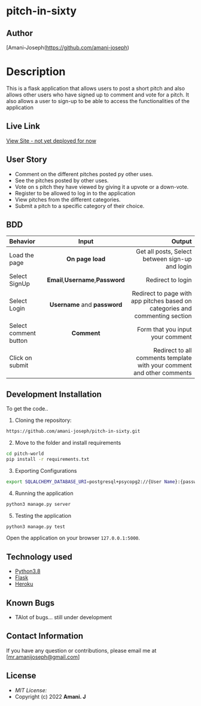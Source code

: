 # pitch-in-sixty
## Author

[Amani-Joseph(https://github.com/amani-joseph)

# Description
This  is a flask application that allows users to post a short pitch and also allows other users who have signed up to comment and vote for a pitch. It also allows a user to sign-up to be able to access the functionalities of the application

## Live Link
[View Site - not yet deployed for now]()
<!-- 
## Screenshot

<img src="" width="900px" height="440px"> -->

## User Story

* Comment on the different pitches posted py other uses.
* See the pitches posted by other uses.
* Vote on s pitch they have viewed by giving it a upvote or a down-vote.
* Register to be allowed to log in to the application
* View pitches from the different categories.
* Submit a pitch to a specific category of their choice.

## BDD
| Behavior | Input | Output |
| :---------------- | :---------------: | ------------------: |
| Load the page | **On page load** | Get all posts, Select between sign-up and login|
| Select SignUp| **Email**,**Username**,**Password** | Redirect to login|
| Select Login | **Username** and **password** | Redirect to page with app pitches based on categories and commenting section|
| Select comment button | **Comment** | Form that you input your comment|
| Click on submit |  | Redirect to all comments template with your comment and other comments|





## Development Installation
To get the code..

1. Cloning the repository:
  ```bash
  https://github.com/amani-joseph/pitch-in-sixty.git
  ```
2. Move to the folder and install requirements
  ```bash
  cd pitch-world
  pip install -r requirements.txt
  ```
3. Exporting Configurations
  ```bash
  export SQLALCHEMY_DATABASE_URI=postgresql+psycopg2://{User Name}:{password}@localhost/{database name}
  ```
4. Running the application
  ```bash
  python3 manage.py server
  ```
5. Testing the application
  ```bash
  python3 manage.py test
  ```
Open the application on your browser `127.0.0.1:5000`.


## Technology used

* [Python3.8](https://www.python.org/)
* [Flask](http://flask.pocoo.org/)
* [Heroku](https://heroku.com)


## Known Bugs
* TAlot of bugs... still under development

## Contact Information 

If you have any question or contributions, please email me at [mr.amanijoseph@gmail.com]

## License
* *MIT License:*
* Copyright (c) 2022 **Amani. J**